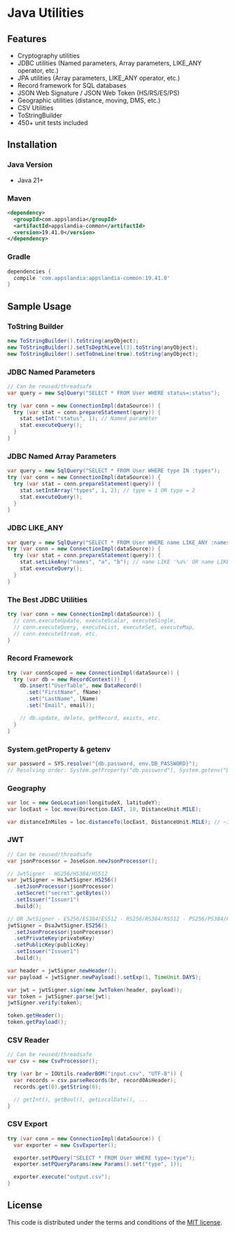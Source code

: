 # Java Utilities

## Features

- Cryptography utilities  
- JDBC utilities (Named parameters, Array parameters, LIKE_ANY operator, etc.)  
- JPA utilities (Array parameters, LIKE_ANY operator, etc.)  
- Record framework for SQL databases  
- JSON Web Signature / JSON Web Token (HS/RS/ES/PS)  
- Geographic utilities (distance, moving, DMS, etc.)  
- CSV Utilities  
- ToStringBuilder  
- 450+ unit tests included  

## Installation

### Java Version

- Java 21+

### Maven

```xml
<dependency>
  <groupId>com.appslandia</groupId>
  <artifactId>appslandia-common</artifactId>
  <version>19.41.0</version>
</dependency>
```

### Gradle

```groovy
dependencies {
  compile 'com.appslandia:appslandia-common:19.41.0'
}
```

## Sample Usage

### ToString Builder

```java
new ToStringBuilder().toString(anyObject);
new ToStringBuilder().setTsDepthLevel(3).toString(anyObject);
new ToStringBuilder().setToOneLine(true).toString(anyObject);
```

### JDBC Named Parameters

```java
// Can be reused/threadsafe
var query = new SqlQuery("SELECT * FROM User WHERE status=:status");

try (var conn = new ConnectionImpl(dataSource)) {
  try (var stat = conn.prepareStatement(query)) {
    stat.setInt("status", 1); // Named parameter
    stat.executeQuery();
  }
}
```

### JDBC Named Array Parameters

```java
var query = new SqlQuery("SELECT * FROM User WHERE type IN :types");
try (var conn = new ConnectionImpl(dataSource)) {
  try (var stat = conn.prepareStatement(query)) {
    stat.setIntArray("types", 1, 2); // type = 1 OR type = 2
    stat.executeQuery();
  }
}
```

### JDBC LIKE_ANY

```java
var query = new SqlQuery("SELECT * FROM User WHERE name LIKE_ANY :names");
try (var conn = new ConnectionImpl(dataSource)) {
  try (var stat = conn.prepareStatement(query)) {
    stat.setLikeAny("names", "a", "b"); // name LIKE '%a%' OR name LIKE '%b%'
    stat.executeQuery();
  }
}
```

### The Best JDBC Utilities

```java
try (var conn = new ConnectionImpl(dataSource)) {
  // conn.executeUpdate, executeScalar, executeSingle, 
  // conn.executeQuery, executeList, executeSet, executeMap,
  // conn.executeStream, etc.
}
```

### Record Framework

```java
try (var connScoped = new ConnectionImpl(dataSource)) {
  try (var db = new RecordContext()) {
    db.insert("UserTable", new DataRecord()
      .set("FirstName", fName)
      .set("LastName", lName)
      .set("Email", email));

    // db.update, delete, getRecord, exists, etc.
  }
}
```

### System.getProperty & getenv

```java
var password = SYS.resolve("{db.password, env.DB_PASSWORD}");
// Resolving order: System.getProperty("db.password"), System.getenv("DB_PASSWORD")
```

### Geography

```java
var loc = new GeoLocation(longitudeX, latitudeY);
var locEast = loc.move(Direction.EAST, 10, DistanceUnit.MILE);

var distanceInMiles = loc.distanceTo(locEast, DistanceUnit.MILE); // ~10 miles
```

### JWT

```java
// Can be reused/threadsafe
var jsonProcessor = JoseGson.newJsonProcessor();

// JwtSigner - HS256/HS384/HS512
var jwtSigner = HsJwtSigner.HS256()
  .setJsonProcessor(jsonProcessor)
  .setSecret("secret".getBytes())
  .setIssuer("Issuer1")
  .build();

// OR JwtSigner - ES256/ES384/ES512 - RS256/RS384/RS512 - PS256/PS384/PS512
jwtSigner = DsaJwtSigner.ES256()
  .setJsonProcessor(jsonProcessor)
  .setPrivateKey(privateKey)
  .setPublicKey(publicKey)
  .setIssuer("Issuer1")
  .build();

var header = jwtSigner.newHeader();
var payload = jwtSigner.newPayload().setExp(1, TimeUnit.DAYS);

var jwt = jwtSigner.sign(new JwtToken(header, payload));
var token = jwtSigner.parse(jwt);
jwtSigner.verify(token);

token.getHeader();
token.getPayload();
```

### CSV Reader

```java
// Can be reused/threadsafe
var csv = new CsvProcessor();

try (var br = IOUtils.readerBOM("input.csv", "UTF-8")) {
  var records = csv.parseRecords(br, record0AsHeader);
  records.get(0).getString(0);

  // getInt(), getBool(), getLocalDate(), ...
}
```

### CSV Export

```java
try (var conn = new ConnectionImpl(dataSource)) {
  var exporter = new CsvExporter();

  exporter.setPQuery("SELECT * FROM User WHERE type=:type");
  exporter.setPQueryParams(new Params().set("type", 1));

  exporter.execute("output.csv");
}
```

## License

This code is distributed under the terms and conditions of the [MIT license](LICENSE).
